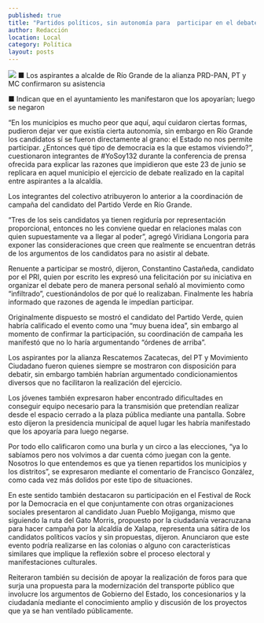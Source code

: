 ```yaml
---
published: true
title: "Partidos políticos, sin autonomía para  participar en el debate: #YoSoy132"
author: Redacción
location: Local
category: Política
layout: posts
---
```


![](http://i.imgur.com/HGUG1gNm.jpg)
■ Los aspirantes a alcalde de Río Grande de la alianza PRD-PAN, PT y MC confirmaron su asistencia

■ Indican que en el ayuntamiento les manifestaron que los apoyarían; luego se negaron

“En los municipios es mucho peor que aquí, aquí cuidaron ciertas formas, pudieron dejar ver que existía cierta autonomía, sin embargo en Río Grande los candidatos sí se fueron directamente al grano: el Estado no nos permite participar. ¿Entonces qué tipo de democracia es la que estamos viviendo?”, cuestionaron integrantes de #YoSoy132 durante la conferencia de prensa ofrecida para explicar las razones que impidieron que este 23 de junio se replicara en aquel municipio el ejercicio de debate realizado en la capital entre aspirantes a la alcaldía.

Los integrantes del colectivo atribuyeron lo anterior a la coordinación de campaña del candidato del Partido Verde en Río Grande.

“Tres de los seis candidatos ya tienen regiduría por representación proporcional, entonces no les conviene quedar en relaciones malas con quien supuestamente va a llegar al poder”, agregó Viridiana Longoria para exponer las consideraciones que creen que realmente se encuentran detrás de los argumentos de los candidatos para no asistir al debate.

Renuente a participar se mostró, dijeron, Constantino Castañeda, candidato por el PRI, quien por escrito les expresó una felicitación por su iniciativa en organizar el debate pero de manera personal señaló al movimiento como “infiltrado”, cuestionándolos de por qué lo realizaban. Finalmente les habría informado que razones de agenda  le impedían participar.

Originalmente dispuesto se mostró el candidato del Partido Verde, quien habría calificado el evento como una “muy buena idea”, sin embargo al momento de confirmar la participación, su coordinación de campaña les manifestó que no lo haría argumentando “órdenes de arriba”.

Los aspirantes por la alianza Rescatemos Zacatecas, del PT y Movimiento Ciudadano fueron quienes siempre se mostraron con disposición para debatir, sin embargo también habrían argumentado condicionamientos diversos que no facilitaron la realización del ejercicio.

Los jóvenes también expresaron haber encontrado dificultades en conseguir equipo necesario para la transmisión que pretendían realizar desde el espacio cerrado a la plaza pública mediante una pantalla. Sobre esto dijeron la presidencia municipal de aquel lugar les habría manifestado que los apoyaría para luego negarse.

Por todo ello calificaron como una burla y un circo a las elecciones, “ya lo sabíamos pero nos volvimos a dar cuenta cómo juegan con la gente. Nosotros lo que entendemos es que ya tienen repartidos los municipios y los distritos”, se expresaron mediante el comentario de Francisco González, como cada vez más dolidos por este tipo de situaciones.

En este sentido también destacaron su participación en el Festival de Rock por la Democracia en el que conjuntamente con otras organizaciones sociales presentaron al candidato Juan Pueblo Mojiganga, mismo que siguiendo la ruta del Gato Morris, propuesto por la ciudadanía veracruzana para hacer campaña por la alcaldía de Xalapa, representa una sátira de los candidatos políticos vacíos y sin propuestas, dijeron.
Anunciaron que este evento podría realizarse en las colonias o alguno con características similares que implique la reflexión sobre el proceso electoral y manifestaciones culturales. 

Reiteraron también su decisión de apoyar la realización de foros para que surja una propuesta para la modernización del transporte público que involucre los argumentos de Gobierno del Estado, los concesionarios y la ciudadanía mediante el conocimiento amplio y discusión de los proyectos que ya se han ventilado públicamente.

